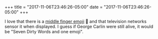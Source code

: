 +++
title = "2017-11-06T23:46:26-05:00"
date = "2017-11-06T23:46:26-05:00"
+++

I love that there is a [middle finger emoji](https://emojipedia.org/reversed-hand-with-middle-finger-extended/) 🖕 and that television networks sensor it when displayed. I guess if George Carlin were still alive, it would be "Seven Dirty Words and one emoji".